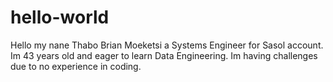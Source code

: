 # hello-world
Hello my nane Thabo Brian Moeketsi a Systems Engineer for Sasol account. Im 43 years old and eager to learn Data Engineering.
Im having challenges due to no experience in coding. 
